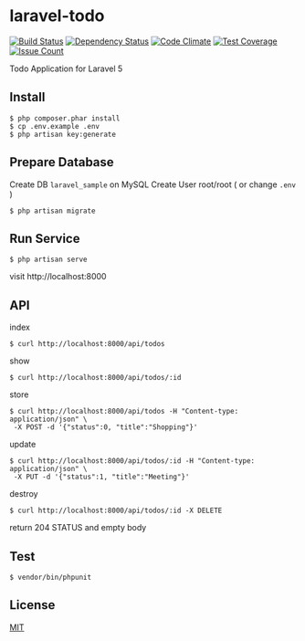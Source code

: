 # laravel-todo

[![Build Status](https://travis-ci.org/cncgl/laravel-todo.svg?branch=master)](https://travis-ci.org/cncgl/laravel-todo)
[![Dependency Status](https://gemnasium.com/cncgl/laravel-todo.svg)](https://gemnasium.com/cncgl/laravel-todo)
[![Code Climate](https://codeclimate.com/github/cncgl/laravel-todo/badges/gpa.svg)](https://codeclimate.com/github/cncgl/laravel-todo)
[![Test Coverage](https://codeclimate.com/github/cncgl/laravel-todo/badges/coverage.svg)](https://codeclimate.com/github/cncgl/laravel-todo/coverage)
[![Issue Count](https://codeclimate.com/github/cncgl/laravel-todo/badges/issue_count.svg)](https://codeclimate.com/github/cncgl/laravel-todo)

Todo Application for Laravel 5

## Install
```
$ php composer.phar install
$ cp .env.example .env
$ php artisan key:generate
```

## Prepare Database
Create DB `laravel_sample` on MySQL
Create User root/root ( or change ``.env`` )
```
$ php artisan migrate
```
## Run Service
```
$ php artisan serve
```
visit
http://localhost:8000

## API
index
```
$ curl http://localhost:8000/api/todos
```
show
```
$ curl http://localhost:8000/api/todos/:id
```
store
```
$ curl http://localhost:8000/api/todos -H "Content-type: application/json" \
 -X POST -d '{"status":0, "title":"Shopping"}'
```
update
```
$ curl http://localhost:8000/api/todos/:id -H "Content-type: application/json" \
 -X PUT -d '{"status":1, "title":"Meeting"}'
```
destroy
```
$ curl http://localhost:8000/api/todos/:id -X DELETE
```
return 204 STATUS and empty body

## Test
```
$ vendor/bin/phpunit
```

## License
[MIT](LICENSE)

